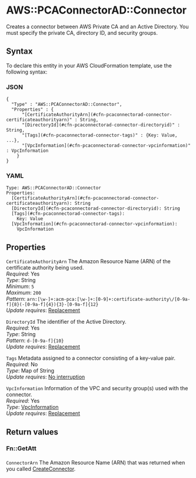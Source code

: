# AWS::PCAConnectorAD::Connector<a name="aws-resource-pcaconnectorad-connector"></a>

Creates a connector between AWS Private CA and an Active Directory\. You must specify the private CA, directory ID, and security groups\.

## Syntax<a name="aws-resource-pcaconnectorad-connector-syntax"></a>

To declare this entity in your AWS CloudFormation template, use the following syntax:

### JSON<a name="aws-resource-pcaconnectorad-connector-syntax.json"></a>

```
{
  "Type" : "AWS::PCAConnectorAD::Connector",
  "Properties" : {
      "[CertificateAuthorityArn](#cfn-pcaconnectorad-connector-certificateauthorityarn)" : String,
      "[DirectoryId](#cfn-pcaconnectorad-connector-directoryid)" : String,
      "[Tags](#cfn-pcaconnectorad-connector-tags)" : {Key: Value, ...},
      "[VpcInformation](#cfn-pcaconnectorad-connector-vpcinformation)" : VpcInformation
    }
}
```

### YAML<a name="aws-resource-pcaconnectorad-connector-syntax.yaml"></a>

```
Type: AWS::PCAConnectorAD::Connector
Properties: 
  [CertificateAuthorityArn](#cfn-pcaconnectorad-connector-certificateauthorityarn): String
  [DirectoryId](#cfn-pcaconnectorad-connector-directoryid): String
  [Tags](#cfn-pcaconnectorad-connector-tags): 
    Key: Value
  [VpcInformation](#cfn-pcaconnectorad-connector-vpcinformation): 
    VpcInformation
```

## Properties<a name="aws-resource-pcaconnectorad-connector-properties"></a>

`CertificateAuthorityArn`  <a name="cfn-pcaconnectorad-connector-certificateauthorityarn"></a>
The Amazon Resource Name \(ARN\) of the certificate authority being used\.  
*Required*: Yes  
*Type*: String  
*Minimum*: `5`  
*Maximum*: `200`  
*Pattern*: `arn:[\w-]+:acm-pca:[\w-]+:[0-9]+:certificate-authority\/[0-9a-f]{8}(-[0-9a-f]{4}){3}-[0-9a-f]{12}`  
*Update requires*: [Replacement](https://docs.aws.amazon.com/AWSCloudFormation/latest/UserGuide/using-cfn-updating-stacks-update-behaviors.html#update-replacement)

`DirectoryId`  <a name="cfn-pcaconnectorad-connector-directoryid"></a>
The identifier of the Active Directory\.  
*Required*: Yes  
*Type*: String  
*Pattern*: `d-[0-9a-f]{10}`  
*Update requires*: [Replacement](https://docs.aws.amazon.com/AWSCloudFormation/latest/UserGuide/using-cfn-updating-stacks-update-behaviors.html#update-replacement)

`Tags`  <a name="cfn-pcaconnectorad-connector-tags"></a>
Metadata assigned to a connector consisting of a key\-value pair\.  
*Required*: No  
*Type*: Map of String  
*Update requires*: [No interruption](https://docs.aws.amazon.com/AWSCloudFormation/latest/UserGuide/using-cfn-updating-stacks-update-behaviors.html#update-no-interrupt)

`VpcInformation`  <a name="cfn-pcaconnectorad-connector-vpcinformation"></a>
Information of the VPC and security group\(s\) used with the connector\.  
*Required*: Yes  
*Type*: [VpcInformation](aws-properties-pcaconnectorad-connector-vpcinformation.md)  
*Update requires*: [Replacement](https://docs.aws.amazon.com/AWSCloudFormation/latest/UserGuide/using-cfn-updating-stacks-update-behaviors.html#update-replacement)

## Return values<a name="aws-resource-pcaconnectorad-connector-return-values"></a>

### Fn::GetAtt<a name="aws-resource-pcaconnectorad-connector-return-values-fn--getatt"></a>

#### <a name="aws-resource-pcaconnectorad-connector-return-values-fn--getatt-fn--getatt"></a>

`ConnectorArn`  <a name="ConnectorArn-fn::getatt"></a>
 The Amazon Resource Name \(ARN\) that was returned when you called [CreateConnector](https://docs.aws.amazon.com/pca-connector-ad/latest/APIReference/API_CreateConnector.html)\. 